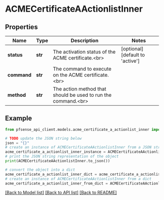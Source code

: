 # ACMECertificateAActionlistInner


## Properties

Name | Type | Description | Notes
------------ | ------------- | ------------- | -------------
**status** | **str** | The activation status of the ACME certificate.&lt;br&gt; | [optional] [default to 'active']
**command** | **str** | The command to execute on the ACME certificate.&lt;br&gt; | 
**method** | **str** | The action method that should be used to run the command.&lt;br&gt; | 

## Example

```python
from pfsense_api_client.models.acme_certificate_a_actionlist_inner import ACMECertificateAActionlistInner

# TODO update the JSON string below
json = "{}"
# create an instance of ACMECertificateAActionlistInner from a JSON string
acme_certificate_a_actionlist_inner_instance = ACMECertificateAActionlistInner.from_json(json)
# print the JSON string representation of the object
print(ACMECertificateAActionlistInner.to_json())

# convert the object into a dict
acme_certificate_a_actionlist_inner_dict = acme_certificate_a_actionlist_inner_instance.to_dict()
# create an instance of ACMECertificateAActionlistInner from a dict
acme_certificate_a_actionlist_inner_from_dict = ACMECertificateAActionlistInner.from_dict(acme_certificate_a_actionlist_inner_dict)
```
[[Back to Model list]](../README.md#documentation-for-models) [[Back to API list]](../README.md#documentation-for-api-endpoints) [[Back to README]](../README.md)


